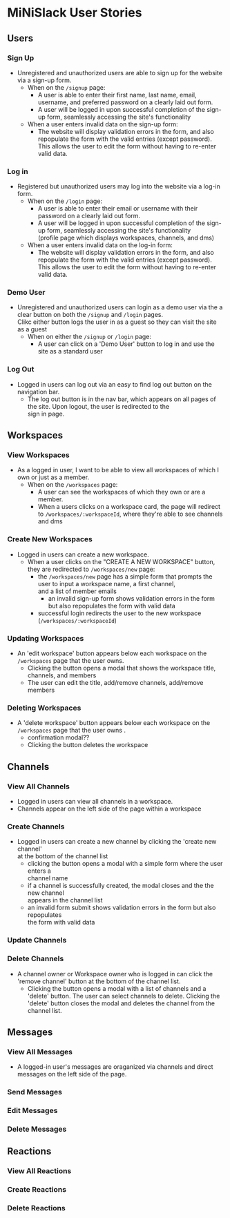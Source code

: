 # MiNiSlack User Stories

## Users

### Sign Up

* Unregistered and unauthorized users are able to sign up for the website via a sign-up form.
  * When on the `/signup` page:
    * A user is able to enter their first name, last name, email, username, and preferred password on a clearly laid out form.
    * A user will be logged in upon successful completion of the sign-up form, seamlessly accessing the site's functionality
  * When a user enters invalid data on the sign-up form:
    * The website will display validation errors in the form, and also repopulate the form with the valid entries (except password). <br />
    This allows the user to edit the form without having to re-enter valid data.

### Log in

* Registered but unauthorized users may log into the website via a log-in form.
  * When on the `/login` page:
    * A user is able to enter their email or username with their password on a clearly laid out form.
    * A user will be logged in upon successful completion of the sign-up form, seamlessly accessing the site's functionality <br />
    (profile page which displays workspaces, channels, and dms)
  * When a user enters invalid data on the log-in form:
    * The website will display validation errors in the form, and also repopulate the form with the valid entries (except password). <br />
    This allows the user to edit the form without having to re-enter valid data.
### Demo User

* Unregistered and unauthorized users can login as a demo user via the a clear button on both the `/signup` and `/login` pages. <br />
Clikc either button logs the user in as a guest so they can visit the site as a guest
  * When on either the `/signup` or `/login` page:
    * A user can click on a 'Demo User' button to log in and use the site as a standard user

### Log Out

* Logged in users can log out via an easy to find log out button on the navigation bar.
    * The log out button is in the nav bar, which appears on all pages of the site. Upon logout, the user is redirected to the <br />
    sign in page.

## Workspaces

### View Workspaces

* As a logged in user, I want to be able to view all workspaces of which I own or just as a member.
  * When on the `/workspaces` page:
    * A user can see the workspaces of which they own or are a member. 
    * When a users clicks on a workspace card, the page will redirect to `/workspaces/:workspaceId`, where they're able to see channels and dms

### Create New Workspaces

* Logged in users can create a new workspace.
  * When a user clicks on the "CREATE A NEW WORKSPACE" button, they are redirected to `/workspaces/new` page:
    * the `/workspaces/new` page has a simple form that prompts the user to input a workspace name, a first channel, <br />
    and a list of member emails
      * an invalid sign-up form shows validation errors in the form but also repopulates the form with valid data
    * successful login redirects the user to the new workspace (`/workspaces/:workspaceId`)

### Updating Workspaces
* An 'edit workspace' button appears below each workspace on the `/workspaces` page that the user owns. <br /> 
    * Clicking the button opens a modal that shows the workspace title, channels, and members
    * The user can edit the title, add/remove channels, add/remove members

### Deleting Workspaces
* A 'delete workspace' button appears below each workspace on the `/workspaces` page that the user owns . <br /> 
    * confirmation modal??
    * Clicking the button deletes the workspace

## Channels

### View All Channels
* Logged in users can view all channels in a workspace.
* Channels appear on the left side of the page within a workspace

### Create Channels
* Logged in users can create a new channel by clicking the 'create new channel' <br/>
at the bottom of the channel list
  * clicking the button opens a modal with a simple form where the user enters a <br/>channel name
  * if a channel is successfully created, the modal closes and the the new channel <br/>appears in the channel list
  * an invalid form submit shows validation errors in the form but also repopulates <br/>the form with valid data

### Update Channels

### Delete Channels
* A channel owner or Workspace owner who is logged in can click the 'remove channel' button at the bottom of the channel list.
  * Clicking the button opens a modal with a list of channels and a 'delete' button. The user can select channels to delete. Clicking the 'delete' button closes the modal and deletes the channel from the channel list.

## Messages

### View All Messages
* A logged-in user's messages are oraganized via channels and direct messages on the left side of the page.

### Send Messages

### Edit Messages

### Delete Messages

## Reactions

### View All Reactions

### Create Reactions

### Delete Reactions
